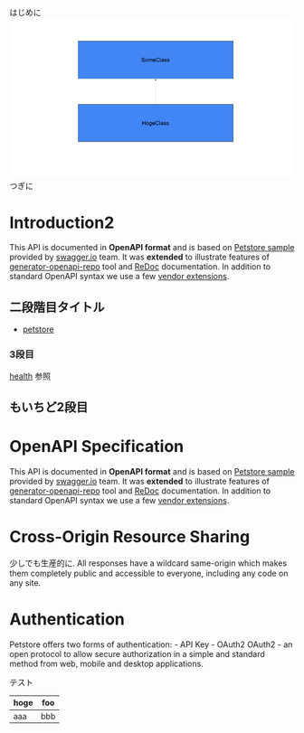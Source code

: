 はじめに
![sample_image](./images/sample_image.png)
つぎに

# Introduction2
This API is documented in **OpenAPI format** and is based on
[Petstore sample](http://petstore.swagger.io/) provided by [swagger.io](http://swagger.io) team.
It was **extended** to illustrate features of [generator-openapi-repo](https://github.com/Rebilly/generator-openapi-repo)
tool and [ReDoc](https://github.com/Redocly/redoc) documentation. In addition to standard
OpenAPI syntax we use a few [vendor extensions](https://github.com/Redocly/redoc/blob/main/docs/redoc-vendor-extensions.md).

## 二段階目タイトル
- [petstore](./gen/petstore.html)

### 3段目
[health](./gen/health.html) 参照

## もいちど2段目

# OpenAPI Specification
This API is documented in **OpenAPI format** and is based on
[Petstore sample](http://petstore.swagger.io/) provided by [swagger.io](http://swagger.io) team.
It was **extended** to illustrate features of [generator-openapi-repo](https://github.com/Rebilly/generator-openapi-repo)
tool and [ReDoc](https://github.com/Redocly/redoc) documentation. In addition to standard
OpenAPI syntax we use a few [vendor extensions](https://github.com/Redocly/redoc/blob/main/docs/redoc-vendor-extensions.md).

# Cross-Origin Resource Sharing
少しでも生産的に.
All responses have a wildcard same-origin which makes them completely public and accessible to everyone, including any code on any site.

# Authentication

Petstore offers two forms of authentication:
    - API Key
    - OAuth2
OAuth2 - an open protocol to allow secure authorization in a simple
and standard method from web, mobile and desktop applications.

<SecurityDefinitions />

テスト

|hoge|foo|
|-----|----|
|aaa|bbb|